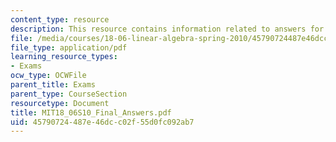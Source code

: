 ```yaml
---
content_type: resource
description: This resource contains information related to answers for final exam.
file: /media/courses/18-06-linear-algebra-spring-2010/45790724487e46dcc02f55d0fc092ab7_MIT18_06S10_Final_Answers.pdf
file_type: application/pdf
learning_resource_types:
- Exams
ocw_type: OCWFile
parent_title: Exams
parent_type: CourseSection
resourcetype: Document
title: MIT18_06S10_Final_Answers.pdf
uid: 45790724-487e-46dc-c02f-55d0fc092ab7
---
```

